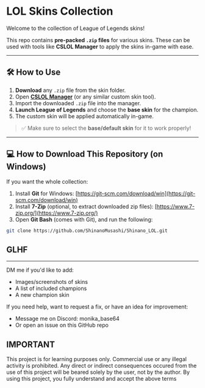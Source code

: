 # LOL Skins Collection

Welcome to the collection of League of Legends skins!

This repo contains **pre-packed `.zip` files** for various skins. These can be used with tools like **CSLOL Manager** to apply the skins in-game with ease.

---

## 🛠 How to Use

1. **Download** any `.zip` file from the skin folder.
2. Open [**CSLOL Manager**](https://github.com/LoL-Fantome/CSLoL-Manager) (or any similar custom skin tool).
3. Import the downloaded `.zip` file into the manager.
4. **Launch League of Legends** and choose the **base skin** for the champion.
5. The custom skin will be applied automatically in-game.

> ✅ Make sure to select the **base/default skin** for it to work properly!

---

## 💻 How to Download This Repository (on Windows)

If you want the whole collection:

1. Install **Git** for Windows: [https://git-scm.com/download/win](https://git-scm.com/download/win)
2. Install **7-Zip** (optional, to extract downloaded zip files): [https://www.7-zip.org/](https://www.7-zip.org/)
3. Open **Git Bash** (comes with Git), and run the following:

```bash
git clone https://github.com/ShinanoMusashi/Shinano_LOL.git
```

## **GLHF**
---

DM me if you'd like to add:
- Images/screenshots of skins
- A list of included champions
- A new champion skin

If you need help, want to request a fix, or have an idea for improvement:
- Message me on Discord: monika_base64
- Or open an issue on this GitHub repo

## **IMPORTANT**
This project is for learning purposes only. Commercial use or any illegal activity is prohibited. Any direct or indirect consequences occured from the use of this project will be beared solely by the user, not by the author.
By using this project, you fully understand and accept the above terms
